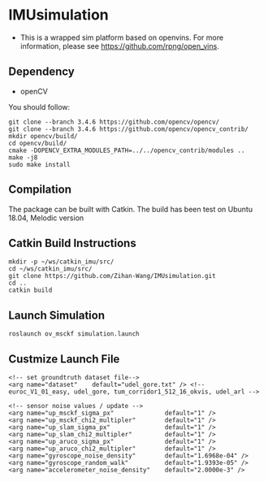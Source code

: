 # IMUsimulation
+ This is a wrapped sim platform based on openvins. For more information, please see https://github.com/rpng/open_vins.

## Dependency
- openCV

You should follow:

    git clone --branch 3.4.6 https://github.com/opencv/opencv/
    git clone --branch 3.4.6 https://github.com/opencv/opencv_contrib/
    mkdir opencv/build/
    cd opencv/build/
    cmake -DOPENCV_EXTRA_MODULES_PATH=../../opencv_contrib/modules ..
    make -j8
    sudo make install
    
## Compilation

The package can be built with Catkin. The build has been test on Ubuntu 18.04, Melodic version

## Catkin Build Instructions

    mkdir -p ~/ws/catkin_imu/src/
    cd ~/ws/catkin_imu/src/
    git clone https://github.com/Zihan-Wang/IMUsimulation.git
    cd ..
    catkin build

## Launch Simulation

    roslaunch ov_msckf simulation.launch

## Custmize Launch File
    <!-- set groundtruth dataset file-->
    <arg name="dataset"    default="udel_gore.txt" /> <!-- euroc_V1_01_easy, udel_gore, tum_corridor1_512_16_okvis, udel_arl -->
    
    <!-- sensor noise values / update -->
    <arg name="up_msckf_sigma_px"              default="1" />
    <arg name="up_msckf_chi2_multipler"        default="1" />
    <arg name="up_slam_sigma_px"               default="1" />
    <arg name="up_slam_chi2_multipler"         default="1" />
    <arg name="up_aruco_sigma_px"              default="1" />
    <arg name="up_aruco_chi2_multipler"        default="1" />
    <arg name="gyroscope_noise_density"        default="1.6968e-04" />
    <arg name="gyroscope_random_walk"          default="1.9393e-05" />
    <arg name="accelerometer_noise_density"    default="2.0000e-3" />

